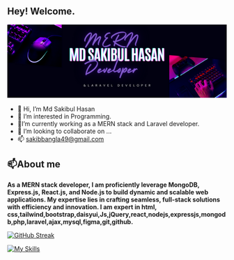 
## Hey! Welcome. 
![alt text](/image/cover.png)

- 👋 Hi, I’m Md Sakibul Hasan 
- 👀 I’m interested in Programming. 
- 🌱I’m currently working as a   MERN    stack and Laravel developer.
- 💞️ I’m looking to collaborate on ...
- 📫 sakibbangla49@gmail.com

## 📫About me
 **As a MERN stack developer, I am proficiently leverage MongoDB, Express.js, React.js, and Node.js to build dynamic and scalable web applications. My expertise lies in crafting seamless, full-stack solutions with efficiency and innovation. I am expert in html, css,tailwind,bootstrap,daisyui,Js,jQuery,react,nodejs,expressjs,mongodb,php,laravel,ajax,mysql,figma,git,github.**

[![GitHub Streak](https://github-readme-streak-stats.herokuapp.com?user=Sakibgithub123&theme=dark)](https://git.io/streak-stats)


[![My Skills](https://skillicons.dev/icons?i=html,css,tailwind,bootstrap,js,jquery,react,nodejs,express,mongodb,laravel,php,mysql,figma,github,git)](https://skillicons.dev)



<!---
Sakibgithub123/Sakibgithub123 is a ✨ special ✨ repository because its `README.md` (this file) appears on your GitHub profile.
You can click the Preview link to take a look at your changes.
--->
